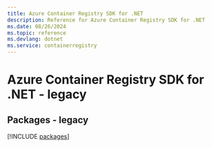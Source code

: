 ```yaml
---
title: Azure Container Registry SDK for .NET
description: Reference for Azure Container Registry SDK for .NET
ms.date: 08/26/2024
ms.topic: reference
ms.devlang: dotnet
ms.service: containerregistry
---
```

# Azure Container Registry SDK for .NET - legacy
## Packages - legacy
[!INCLUDE [packages](container-registry-index.md)]